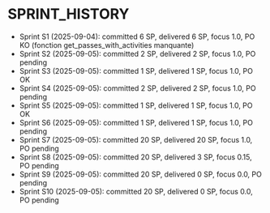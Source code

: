 # SPRINT_HISTORY

- Sprint S1 (2025-09-04): committed 6 SP, delivered 6 SP, focus 1.0, PO KO (fonction get_passes_with_activities manquante)
- Sprint S2 (2025-09-05): committed 2 SP, delivered 2 SP, focus 1.0, PO pending
- Sprint S3 (2025-09-05): committed 1 SP, delivered 1 SP, focus 1.0, PO OK
- Sprint S4 (2025-09-05): committed 2 SP, delivered 2 SP, focus 1.0, PO pending
- Sprint S5 (2025-09-05): committed 1 SP, delivered 1 SP, focus 1.0, PO OK
- Sprint S6 (2025-09-05): committed 1 SP, delivered 1 SP, focus 1.0, PO pending
- Sprint S7 (2025-09-05): committed 20 SP, delivered 20 SP, focus 1.0, PO pending
- Sprint S8 (2025-09-05): committed 20 SP, delivered 3 SP, focus 0.15, PO pending
- Sprint S9 (2025-09-05): committed 20 SP, delivered 0 SP, focus 0.0, PO pending
- Sprint S10 (2025-09-05): committed 20 SP, delivered 0 SP, focus 0.0, PO pending
